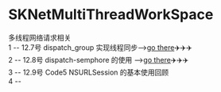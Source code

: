 # SKNetMultiThreadWorkSpace
多线程网络请求相关  
1 -- 12.7号 dispatch_group 实现线程同步-->[go there](https://github.com/AlexanderYeah/SKNetMultiThreadWorkSpace/blob/master/Code1/code1.md)✈️✈️✈️  
2 -- 12.8号 dispatch-semphore 的使用 -->[go there](https://github.com/AlexanderYeah/SKNetMultiThreadWorkSpace/blob/master/Code3/code3.md)✈️✈️✈️   
3 -- 12.9号 Code5 NSURLSession 的基本使用回顾  
4 --
